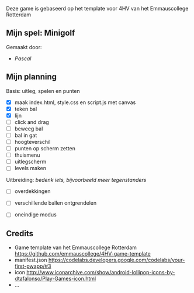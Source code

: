 Deze game is gebaseerd op het template voor 4HV van het Emmauscollege Rotterdam

## Mijn spel: Minigolf
Gemaakt door:
- *Pascal*

## Mijn planning

Basis: uitleg, spelen en punten
- [x] maak index.html, style.css en script.js met canvas
- [x] teken bal
- [x] lijn
- [ ] click and drag
- [ ] beweeg bal
- [ ] bal in gat
- [ ] hoogteverschil
- [ ] punten op scherm zetten
- [ ] thuismenu
- [ ] uitlegscherm
- [ ] levels maken

Uitbreiding: *bedenk iets, bijvoorbeeld meer tegenstanders*
- [ ] overdekkingen
- [ ] verschillende ballen ontgrendelen
- [ ] oneindige modus


## Credits
- Game template van het Emmauscollege Rotterdam https://github.com/emmauscollege/4HV-game-template
- manifest.json https://codelabs.developers.google.com/codelabs/your-first-pwapp/#3
- icon http://www.iconarchive.com/show/android-lollipop-icons-by-dtafalonso/Play-Games-icon.html
- ...
